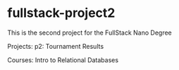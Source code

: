 # fullstack-project2

This is the second project for the FullStack Nano Degree

Projects:
    p2: Tournament Results

Courses:
    Intro to Relational Databases
  
